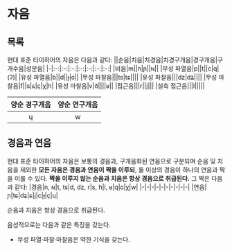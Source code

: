 # 자음
## 목록
현대 표준 타이하어의 자음은 다음과 같다:
||순음|치음|치경음|치경구개음|경구개음|구개수음|성문음|
|-|:-:|:-:|:-:|:-:|:-:|:-:|:-:|
|비음|m||n|ɲ||ɴ||
|무성 파열음|p||t||c|q|(ʔ)|
|유성 파열음|b||d||ɟ|ɢ||
|무성 파찰음|||ts|tɕ||||
|유성 파찰음|||dz|dʑ||||
|무성 마찰음|f||s|ɕ|ç|χ|h|
|유성 마찰음|v|ð||||ʁ||
|접근음|||r||j|||
|설측 접근음|||l|||||

|양순 경구개음|양순 연구개음|
|:-:|:-:|
|ɥ|w|

## 경음과 연음
현대 표준 타이하어의 자음은 보통의 경음과, 구개음화된 연음으로 구분되며 순음 및 치음을 제외한 **모든 자음은 경음과 연음이 짝을 이루되**, 둘 이상의 경음이 하나의 연음과 짝을 이룰 수 있다. **짝을 이루지 않는 순음과 치음은 항상 경음으로 취급된다.** 그 짝은 다음과 같다:
|경음|n, ɴ|t, ts|d, dz, r|s, h|l, ʁ|q|ɢ|χ|w|
|-|-|-|-|-|-|-|-|-|-|
|연음|ɲ|tɕ|dʑ|ɕ|j|c|ɟ|ç|ɥ|

순음과 치음은 항상 경음으로 취급된다.

음성적으로는 다음과 같은 특징을 갖는다.
- 무성 파열·파찰·마찰음은 약한 기식을 갖는다.